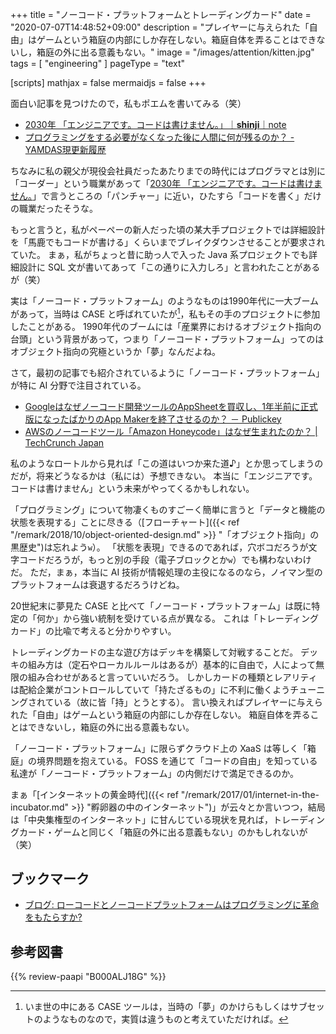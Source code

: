 +++
title = "ノーコード・プラットフォームとトレーディングカード"
date =  "2020-07-07T14:48:52+09:00"
description = "プレイヤーに与えられた「自由」はゲームという箱庭の内部にしか存在しない。箱庭自体を弄ることはできないし，箱庭の外に出る意義もない。"
image = "/images/attention/kitten.jpg"
tags = [ "engineering" ]
pageType = "text"

[scripts]
  mathjax = false
  mermaidjs = false
+++

面白い記事を見つけたので，私もポエムを書いてみる（笑）

- [2030年 「エンジニアです。コードは書けません。」｜__shinji__｜note](https://note.com/__shinji__/n/nde03573dc3a4)
- [プログラミングをする必要がなくなった後に人間に何が残るのか？ - YAMDAS現更新履歴](https://yamdas.hatenablog.com/entry/20200706/the-world-with-no-programming)

ちなみに私の親父が現役会社員だったあたりまでの時代にはプログラマとは別に「コーダー」という職業があって「[2030年 「エンジニアです。コードは書けません。](https://note.com/__shinji__/n/nde03573dc3a4)」で言うところの「パンチャー」に近い，ひたすら「コードを書く」だけの職業だったそうな。

もっと言うと，私がペーペーの新人だった頃の某大手プロジェクトでは詳細設計を「馬鹿でもコードが書ける」くらいまでブレイクダウンさせることが要求されていた。
まぁ，私がちょっと昔に助っ人で入った Java 系プロジェクトでも詳細設計に SQL 文が書いてあって「この通りに入力しろ」と言われたことがあるが（笑）

実は「ノーコード・プラットフォーム」のようなものは1990年代に一大ブームがあって，当時は CASE と呼ばれていたが[^case1]，私もその手のプロジェクトに参加したことがある。
1990年代のブームには「産業界におけるオブジェクト指向の台頭」という背景があって，つまり「ノーコード・プラットフォーム」ってのはオブジェクト指向の究極というか「夢」なんだよね。

[^case1]: いま世の中にある CASE ツールは，当時の「夢」のかけらもしくはサブセットのようなものなので，実質は違うものと考えていただければ。

さて，最初の記事でも紹介されているように「ノーコード・プラットフォーム」が特に AI 分野で注目されている。

- [Googleはなぜノーコード開発ツールのAppSheetを買収し、1年半前に正式版になったばかりのApp Makerを終了させるのか？ － Publickey](https://www.publickey1.jp/blog/20/googleappsheet1app_maker.html)
- [AWSのノーコードツール「Amazon Honeycode」はなぜ生まれたのか？  |  TechCrunch Japan](https://jp.techcrunch.com/2020/06/25/2020-06-24-why-aws-built-a-no-code-tool/)

私のようなロートルから見れば「この道はいつか来た道♪」とか思ってしまうのだが，将来どうなるかは（私には）予想できない。
本当に「エンジニアです。コードは書けません」という未来がやってくるかもしれない。

「プログラミング」について物凄くものすごーく簡単に言うと「データと機能の状態を表現する」ことに尽きる（[フローチャート]({{< ref "/remark/2018/10/object-oriented-design.md" >}} "「オブジェクト指向」の黒歴史")は忘れよう`w`）。
「状態を表現」できるのであれば，穴ボコだろうが文字コードだろうが，もっと別の手段（電子ブロックとか`w`）でも構わないわけだ。
ただ，まぁ，本当に AI 技術が情報処理の主役になるのなら，ノイマン型のプラットフォームは衰退するだろうけどね。

20世紀末に夢見た CASE と比べて「ノーコード・プラットフォーム」は既に特定の「何か」から強い統制を受けている点が異なる。
これは「トレーディングカード」の比喩で考えると分かりやすい。

トレーディングカードの主な遊び方はデッキを構築して対戦することだ。
デッキの組み方は（定石やローカルルールはあるが）基本的に自由で，人によって無限の組み合わせがあると言っていいだろう。
しかしカードの種類とレアリティは配給企業がコントロールしていて「持たざるもの」に不利に働くようチューニングされている（故に皆「持」とうとする）。
言い換えればプレイヤーに与えられた「自由」はゲームという箱庭の内部にしか存在しない。
箱庭自体を弄ることはできないし，箱庭の外に出る意義もない。

「ノーコード・プラットフォーム」に限らずクラウド上の XaaS は等しく「箱庭」の境界問題を抱えている。
FOSS を通じて「コードの自由」を知っている私達が「ノーコード・プラットフォーム」の内側だけで満足できるのか。

まぁ「[インターネットの黄金時代]({{< ref "/remark/2017/01/internet-in-the-incubator.md" >}} "孵卵器の中のインターネット")」が云々とか言いつつ，結局は「中央集権型のインターネット」に甘んじている現状を見れば，トレーディングカード・ゲームと同じく「箱庭の外に出る意義もない」のかもしれないが（笑）

## ブックマーク

- [ブログ: ローコードとノーコードプラットフォームはプログラミングに革命をもたらすか?](https://okuranagaimo.blogspot.com/2020/02/blog-post_24.html)

## 参考図書

{{% review-paapi "B000ALJ18G" %}} <!-- 北原白秋の童謡集 -->
